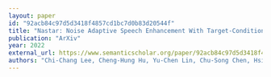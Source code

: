 ```yaml
---
layout: paper
id: "92acb84c97d5d3418f4857cd1bc7d0b83d20544f"
title: "Nastar: Noise Adaptive Speech Enhancement With Target-Conditional Resampling"
publication: "ArXiv"
year: 2022
external_url: https://www.semanticscholar.org/paper/92acb84c97d5d3418f4857cd1bc7d0b83d20544f
authors: "Chi-Chang Lee, Cheng-Hung Hu, Yu-Chen Lin, Chu-Song Chen, Hsin-Min Wang, Yu Tsao"
---
```

